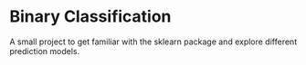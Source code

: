 # Binary Classification
A small project to get familiar with the sklearn package and explore different prediction models.
